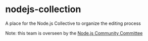 # nodejs-collection
A place for the Node.js Collective to organize the editing process

Note: this team is overseen by the [Node.js Community Committee](https://github.com/nodejs/community-committee)
